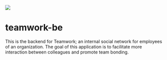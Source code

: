 ![](https://github.com/cymushier/teamwork-be/workflows/.github/workflows/nodejs.yaml/badge.svg)
# teamwork-be
This is the backend for Teamwork; an internal social network for employees of an organization. The goal of this application is to facilitate more interaction between colleagues and promote team bonding. 
